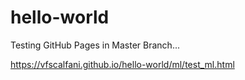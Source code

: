 # hello-world
Testing GitHub Pages in Master Branch...

https://vfscalfani.github.io/hello-world/ml/test_ml.html
